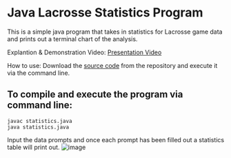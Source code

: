 # Java Lacrosse Statistics Program
This is a simple java program that takes in statistics for Lacrosse game data and prints out a terminal chart of the analysis.

Explantion & Demonstration Video:
[Presentation Video](https://youtu.be/WxVuBVzxLWc)

How to use:
Download the [source code](statistics.java) from the repository and execute it via the command line.

## To compile and execute the program via command line:

    javac statistics.java
    java statistics.java


Input the data prompts and once each prompt has been filled out a statistics table will print out.
![image](https://user-images.githubusercontent.com/100094056/193474250-aae4c359-f189-4a74-97ae-61f9b111174b.png)
